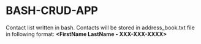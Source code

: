 # BASH-CRUD-APP
Contact list written in bash.
Contacts will be stored in address_book.txt file in following format:
    **<FirstName LastName - XXX-XXX-XXXX>**

